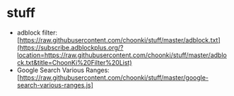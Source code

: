 # stuff

* adblock filter: [https://raw.githubusercontent.com/choonki/stuff/master/adblock.txt](https://subscribe.adblockplus.org/?location=https://raw.githubusercontent.com/choonki/stuff/master/adblock.txt&title=ChoonKi%20Filter%20List)
* Google Search Various Ranges: [https://raw.githubusercontent.com/choonki/stuff/master/google-search-various-ranges.js]
